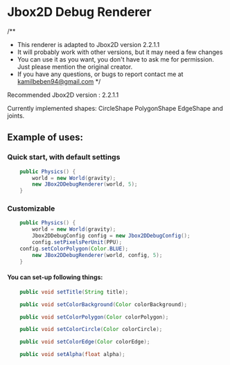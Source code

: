 # Jbox2D Debug Renderer
/**
 * This renderer is adapted to Jbox2D version 2.2.1.1
 * It will probably work with other versions, but it may need a few changes
 * You can use it as you want, you don't have to ask me for permission. Just please mention the original creator.
 * If you have any questions, or bugs to report contact me at kamilbeben94@gmail.com
 */

Recommended Jbox2D version : 2.2.1.1

Currently implemented shapes:
CircleShape
PolygonShape
EdgeShape
and joints.


## Example of uses:

### Quick start, with default settings
```java
    public Physics() {
        world = new World(gravity);
        new JBox2DDebugRenderer(world, 5);
    }
```
### Customizable
```java
    public Physics() {
        world = new World(gravity);
        Jbox2DDebugConfig config = new Jbox2DDebugConfig();
        config.setPixelsPerUnit(PPU);
	config.setColorPolygon(Color.BLUE);
        new JBox2DDebugRenderer(world, config, 5);
    }
```
#### You can set-up following things:
```java
    public void setTitle(String title);

    public void setColorBackground(Color colorBackground);

    public void setColorPolygon(Color colorPolygon);

    public void setColorCircle(Color colorCircle);

    public void setColorEdge(Color colorEdge);

    public void setAlpha(float alpha);
```
